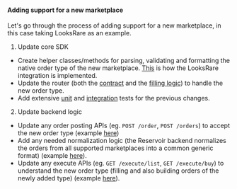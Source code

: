 #### Adding support for a new marketplace

Let's go through the process of adding support for a new marketplace, in this case taking LooksRare as an example.

1. Update core SDK

- Create helper classes/methods for parsing, validating and formatting the native order type of the new marketplace. [This](https://github.com/reservoirprotocol/core/tree/main/packages/sdk/src/looks-rare.) is how the LooksRare integration is implemented.
- Update the router (both the [contract](https://github.com/reservoirprotocol/core/tree/main/packages/contracts/contracts/router) and the [filling logic](https://github.com/reservoirprotocol/core/blob/main/packages/sdk/src/router/router.ts)) to handle the new order type.
- Add extensive [unit](https://github.com/reservoirprotocol/core/tree/main/packages/contracts/test/sdk/looks-rare) and [integration](https://github.com/reservoirprotocol/core/tree/main/packages/contracts/test/router) tests for the previous changes.

2. Update backend logic

- Update any order posting APIs (eg. `POST /order`, `POST /orders`) to accept the new order type (example [here](https://github.com/reservoirprotocol/indexer/blob/fae960e4cca55c2b146a5af9b3d6f68df0f33284/src/api/endpoints/orders/post-order/v2.ts#L275-L334))
- Add any needed normalization logic (the Reservoir backend normalizes the orders from all supported marketplaces into a common generic format) (example [here](https://github.com/reservoirprotocol/indexer/blob/v5/src/orderbook/orders/looks-rare/index.ts)).
- Update any execute APIs (eg. `GET /execute/list`, `GET /execute/buy`) to understand the new order type (filling and also building orders of the newly added type) (example [here](https://github.com/reservoirprotocol/indexer/blob/v5/src/orderbook/orders/looks-rare/index.ts)).
